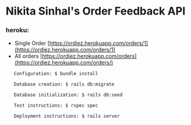 # Nikita Sinhal's Order Feedback API
### heroku:
* Single Order [https://ordiez.herokuapp.com/orders/1](https://ordiez.herokuapp.com/orders/1)
* All orders [https://ordiez.herokuapp.com/orders](https://ordiez.herokuapp.com/orders/)


```
   Configuration: $ bundle install

   Database creation: $ rails db:migrate

   Database initialization: $ rails db:seed

   Test instructions: $ rspec spec

   Deployment instructions: $ rails server
```
